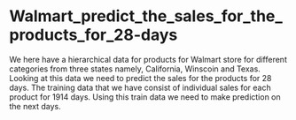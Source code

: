 # Walmart_predict_the_sales_for_the_products_for_28-days
We here have a hierarchical data for products for Walmart store for different categories from three states namely, California, Winscoin and Texas. Looking at this data we need to predict the sales for the products for 28 days. The training data that we have consist of individual sales for each product for 1914 days. Using this train data we need to make prediction on the next days.
